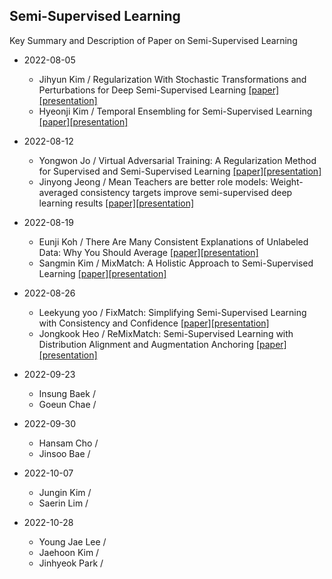 ## Semi-Supervised Learning
Key Summary and Description of Paper on Semi-Supervised Learning

* 2022-08-05
  * Jihyun Kim / Regularization With Stochastic Transformations and Perturbations for Deep Semi-Supervised Learning [[paper]](https://proceedings.neurips.cc/paper/2016/hash/30ef30b64204a3088a26bc2e6ecf7602-Abstract.html)[[presentation]](https://github.com/dudwojae/NeverMind_DMQA/blob/main/Semi-Supervised%20Learning/20220805/%5B20220805%5DRegularization_With_Stochastic_Transformations_and_Perturbations_for_Deep_Semi_Supervised_Learning%20(NeurIPS%202016).pdf)
  * Hyeonji Kim / Temporal Ensembling for Semi-Supervised Learning [[paper]](https://arxiv.org/abs/1610.02242)[[presentation]](https://github.com/dudwojae/NeverMind_DMQA/blob/main/Semi-Supervised%20Learning/20220805/%5B20220805%5DTemporal%20Ensembling%20for%20Semi-Supervised%20Learning%20(ICLR%202017).pdf)
  
* 2022-08-12
  * Yongwon Jo / Virtual Adversarial Training: A Regularization Method for Supervised and Semi-Supervised Learning [[paper]](https://ieeexplore.ieee.org/abstract/document/8417973)[[presentation]](https://github.com/dudwojae/NeverMind_DMQA/blob/main/Semi-Supervised%20Learning/20220812/%5B20220812%5DVirtual%20Adversarial%20Training.pdf)
  * Jinyong Jeong / Mean Teachers are better role models: Weight-averaged consistency targets improve semi-supervised deep learning results [[paper]](https://proceedings.neurips.cc/paper/2017/hash/68053af2923e00204c3ca7c6a3150cf7-Abstract.html)[[presentation]](https://github.com/dudwojae/NeverMind_DMQA/blob/main/Semi-Supervised%20Learning/20220812/%5B20220812%5DMean%20teachers%20are%20better%20role%20models%20-%20Weight-averaged%20consistency%20targets%20improve%20semi-supervised%20deep%20learning%20results%20(NeurIPS%202017).pdf)

* 2022-08-19
  * Eunji Koh / There Are Many Consistent Explanations of Unlabeled Data: Why You Should Average [[paper]](https://arxiv.org/abs/1806.05594)[[presentation]](https://github.com/dudwojae/NeverMind_DMQA/blob/main/Semi-Supervised%20Learning/20220819/%5B20220819%5D%20There%20Are%20Many%20Consistent%20Explanations%20of%20Unlabeled%20Data_%20Why%20You%20Should%20Average.pdf)
  * Sangmin Kim / MixMatch: A Holistic Approach to Semi-Supervised Learning [[paper]](https://proceedings.neurips.cc/paper/2019/hash/1cd138d0499a68f4bb72bee04bbec2d7-Abstract.html)[[presentation]](https://github.com/dudwojae/NeverMind_DMQA/blob/main/Semi-Supervised%20Learning/20220819/%5B20220819%5D%20MixMatch-A%20Holistic%20Approach%20to%20Semi-Supervised%20Learning.pdf)

* 2022-08-26
  * Leekyung yoo / FixMatch: Simplifying Semi-Supervised Learning with Consistency and Confidence [[paper]](https://proceedings.neurips.cc/paper/2020/hash/06964dce9addb1c5cb5d6e3d9838f733-Abstract.html)[[presentation]](https://github.com/dudwojae/NeverMind_DMQA/blob/main/Semi-Supervised%20Learning/20220826/%5B20220826%5D%20FixMatch-Simplifying%20Semi-Supervised%20Learning%20with%20Consistency%20and%20Confidence.pdf)
  * Jongkook Heo / ReMixMatch: Semi-Supervised Learning with Distribution Alignment and Augmentation Anchoring [[paper]](https://arxiv.org/abs/1911.09785)[[presentation]](https://github.com/dudwojae/NeverMind_DMQA/blob/main/Semi-Supervised%20Learning/20220826/%5B20220826%5DReMixMatch-Semi%20Supervised%20Learning%20with%20Distribution%20Alignment%20and%20Augmentation%20Anchoring.pdf)

* 2022-09-23
  * Insung Baek / 
  * Goeun Chae / 
  
* 2022-09-30
  * Hansam Cho / 
  * Jinsoo Bae / 

* 2022-10-07
  * Jungin Kim / 
  * Saerin Lim / 
  
* 2022-10-28
  * Young Jae Lee /
  * Jaehoon Kim / 
  * Jinhyeok Park /
